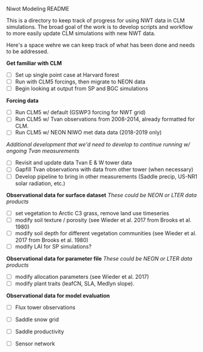 Niwot Modeling README

This is a directory to keep track of  progress for using NWT data in CLM simulations.
The broad goal of the work is to develop scripts and workflow to  more easily update CLM simulations with new NWT data.

Here's a space wehre we can keep track of what has been done and needs to be addressed.

__Get familiar with CLM__
- [ ] Set up single point case at Harvard forest
- [ ] Run with CLM5 forcings, then migrate to NEON data
- [ ] Begin looking at output from SP and BGC simulations

__Forcing data__ 
- [ ] Run CLM5 w/ default (GSWP3  forcing for NWT grid)
- [ ] Run CLM5 w/ Tvan  observations from 2008-2014, already formatted for  CLM.
- [ ] Run CLM5 w/ NEON NIWO met data data (2018-2019 only)

*Additional development that  we'd  need to develop to continue running w/ ongoing Tvan measurements*   
- [ ] Revisit and update data Tvan E & W tower data
- [ ] Gapfill Tvan observations with data from other tower (when necessary)
- [ ] Develop pipeline to bring in other measurements (Saddle precip, US-NR1 solar radiation, etc.)

__Observational data for surface dataset__
*These could be NEON or LTER data products*
- [ ] set vegetation to Arctic C3 grass, remove land use timeseries
- [ ] modify soil texture / porosity (see Wieder et al. 2017 from Brooks et al. 1980)
- [ ] modify soil depth for different vegetation communities (see Wieder et al. 2017 from Brooks et al. 1980)
- [ ] modify LAI for SP simulations?

__Observational data for parameter file__
*These could be NEON or LTER data products*
- [ ] modify allocation parameters (see Wieder et al. 2017)
- [ ] modify plant traits (leafCN, SLA, Medlyn slope).

__Observational data for model evaluation__
- [ ] Flux tower observations
- [ ] Saddle snow grid
- [ ] Saddle productivity
- [ ] Sensor network
 

